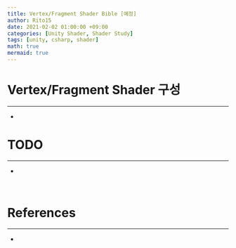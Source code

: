 ```yaml
---
title: Vertex/Fragment Shader Bible [예정]
author: Rito15
date: 2021-02-02 01:00:00 +09:00
categories: [Unity Shader, Shader Study]
tags: [unity, csharp, shader]
math: true
mermaid: true
---
```


# Vertex/Fragment Shader 구성
---
- 

# TODO
---
- 

<br>

# References
---
- 